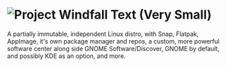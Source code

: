 # ![Project Windfall Text (Very Small)](https://github.com/PenguinByte-Projects/Project-Windfall/assets/90986945/bceb7341-357d-4f83-bd23-74de56d5b702)
A partially immutable, independent Linux distro, with Snap, Flatpak, AppImage, it's own package manager and repos, a custom, more powerful software center along side GNOME Software/Discover, GNOME by default, and possibly KDE as an option, and more.
